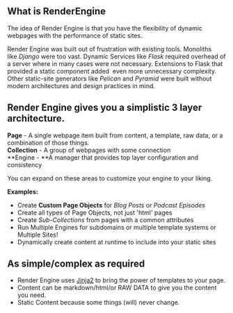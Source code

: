 ## What is RenderEngine

The idea of Render Engine is that you have the flexibility of dynamic webpages with the performance of static sites.   
  
Render Engine was built out of frustration with existing tools. Monoliths like _Django_ were too vast. Dynamic Services like _Flask_ required overhead of a server where in many cases were not necessary. Extensions to Flask that provided a static component added  even more unnecessary complexity. Other static-site generators like _Pelican_ and _Pyramid_ were built without modern architectures and design practices in mind.  
  

## Render Engine gives you a simplistic 3 layer architecture. 

**Page** - A single webpage item built from content, a template, raw data, or a combination of those things.  
**Collection** - A group of webpages with some connection  
**Engine - **A manager that provides top layer configuration and consistency  
  
You can expand on these areas to customize your engine to your liking.  
  
**Examples:**

- Create **Custom Page Objects** for _Blog Posts_ or _Podcast Episodes_
- Create all types of Page Objects, not just 'html' pages
- Create _Sub-Collections_ from pages with a common attributes
- Run Multiple Engines for subdomains or multiple template systems or Multiple Sites!
- Dynamically create content at runtime to include into your static sites

## As simple/complex as required

- Render Engine uses [Jinja2] to bring the power of templates to your page.
- Content can be markdown/html/or RAW DATA to give you the content you need.
- Static Content because some things (will) never change.

[Jinja2]: https://jinja.palletsprojects.com/en/latest
